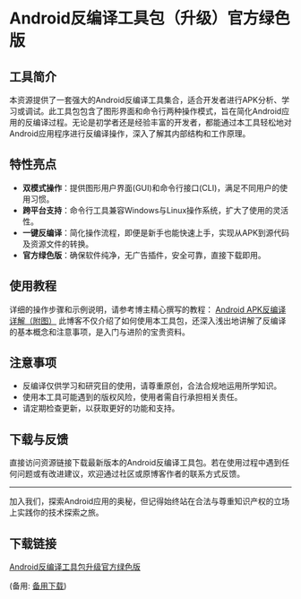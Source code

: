 # Android反编译工具包（升级）官方绿色版

## 工具简介
本资源提供了一套强大的Android反编译工具集合，适合开发者进行APK分析、学习或调试。此工具包包含了图形界面和命令行两种操作模式，旨在简化Android应用的反编译过程。无论是初学者还是经验丰富的开发者，都能通过本工具轻松地对Android应用程序进行反编译操作，深入了解其内部结构和工作原理。

## 特性亮点
- **双模式操作**：提供图形用户界面(GUI)和命令行接口(CLI)，满足不同用户的使用习惯。
- **跨平台支持**：命令行工具兼容Windows与Linux操作系统，扩大了使用的灵活性。
- **一键反编译**：简化操作流程，即便是新手也能快速上手，实现从APK到源代码及资源文件的转换。
- **官方绿色版**：确保软件纯净，无广告插件，安全可靠，直接下载即用。

## 使用教程
详细的操作步骤和示例说明，请参考博主精心撰写的教程：
[Android APK反编译详解（附图）](http://blog.csdn.net/sunboy_2050/article/details/6727581)
此博客不仅介绍了如何使用本工具包，还深入浅出地讲解了反编译的基本概念和注意事项，是入门与进阶的宝贵资料。

## 注意事项
- 反编译仅供学习和研究目的使用，请尊重原创，合法合规地运用所学知识。
- 使用本工具可能遇到的版权风险，使用者需自行承担相关责任。
- 请定期检查更新，以获取更好的功能和支持。

## 下载与反馈
直接访问资源链接下载最新版本的Android反编译工具包。若在使用过程中遇到任何问题或有改进建议，欢迎通过社区或原博客作者的联系方式反馈。

---

加入我们，探索Android应用的奥秘，但记得始终站在合法与尊重知识产权的立场上实践你的技术探索之旅。

## 下载链接
[Android反编译工具包升级官方绿色版](https://pan.quark.cn/s/b6f14f604581) 

(备用: [备用下载](https://pan.baidu.com/s/1JUK5af7BqafGqp5al_VgFw?pwd=1234))
